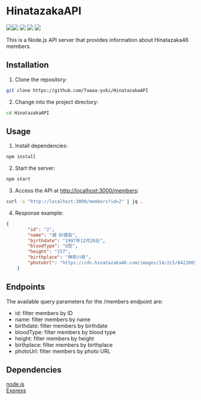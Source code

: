 # HinatazakaAPI

<img src="https://img.shields.io/badge/JavaScript-%3E%3D%20ES6-yellow?logo=javascript"><img src="https://img.shields.io/badge/Express-v4.18.2-green?logo=javascript&logoColor=white"> <img src="https://img.shields.io/badge/Node.js-v16.13.0-green?logo=node.js&logoColor=white"> <img src="https://img.shields.io/github/commit-activity/m/Taaaa-yuki/HinatazakaAPI?logo=github"> <img src="https://img.shields.io/github/repo-size/Taaaa-yuki/HinatazakaAPI?logo=github">

This is a Node.js API server that provides information about Hinatazaka46 members.

## Installation

1. Clone the repository:

```bash
git clone https://github.com/Taaaa-yuki/HinatazakaAPI
```

2. Change into the project directory:

```bash
cd HinatazakaAPI
```

## Usage

1. Install dependencies:

```bash
npm install
```

2. Start the server:

```bash
npm start
```

3. Access the API at <http://localhost:3000/members>:

```bash
curl -s "http://localhost:3000/members?id=2" | jq .
```

4. Response example:

```json
{
        "id": "2",
        "name": "潮 紗理菜",
        "birthdate": "1997年12月26日",
        "bloodType": "O型",
        "height": "157",
        "birthplace": "神奈川県",
        "photoUrl": "https://cdn.hinatazaka46.com/images/14/2c5/84228699afa9e410588e33d76d4e2/1000_1000_102400.jpg"
    }
```

## Endpoints

The available query parameters for the /members endpoint are:

- id: filter members by ID
- name: filter members by name
- birthdate: filter members by birthdate
- bloodType: filter members by blood type
- height: filter members by height
- birthplace: filter members by birthplace
- photoUrl: filter members by photo URL

## Dependencies

[node.js](https://nodejs.org/en/)  
[Express](https://expressjs.com/)
